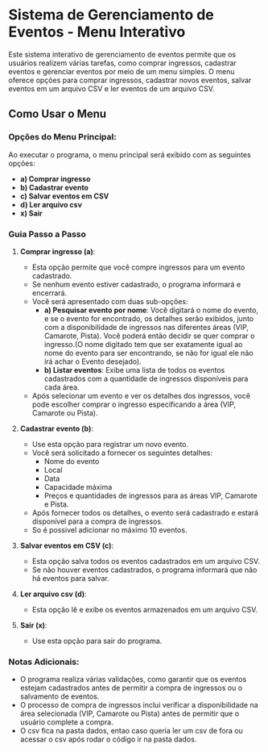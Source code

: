 # Sistema de Gerenciamento de Eventos - Menu Interativo

Este sistema interativo de gerenciamento de eventos permite que os usuários realizem várias tarefas, como comprar ingressos, cadastrar eventos e gerenciar eventos por meio de um menu simples. O menu oferece opções para comprar ingressos, cadastrar novos eventos, salvar eventos em um arquivo CSV e ler eventos de um arquivo CSV.

## Como Usar o Menu

### Opções do Menu Principal:

Ao executar o programa, o menu principal será exibido com as seguintes opções:

- **a) Comprar ingresso**
- **b) Cadastrar evento**
- **c) Salvar eventos em CSV**
- **d) Ler arquivo csv**
- **x) Sair**

### Guia Passo a Passo

1. **Comprar ingresso (a)**:  
   - Esta opção permite que você compre ingressos para um evento cadastrado.
   - Se nenhum evento estiver cadastrado, o programa informará e encerrará.
   - Você será apresentado com duas sub-opções:
     - **a) Pesquisar evento por nome**: Você digitará o nome do evento, e se o evento for encontrado, os detalhes serão exibidos, junto com a disponibilidade de ingressos nas diferentes áreas (VIP, Camarote, Pista). Você poderá então decidir se quer comprar o ingresso.(O nome digitado tem que ser exatamente igual ao nome do evento para ser encontrando, se não for igual ele não irá achar o Evento desejado).
     - **b) Listar eventos**: Exibe uma lista de todos os eventos cadastrados com a quantidade de ingressos disponíveis para cada área.
   - Após selecionar um evento e ver os detalhes dos ingressos, você pode escolher comprar o ingresso especificando a área (VIP, Camarote ou Pista).

2. **Cadastrar evento (b)**:  
   - Use esta opção para registrar um novo evento.
   - Você será solicitado a fornecer os seguintes detalhes:
     - Nome do evento
     - Local
     - Data
     - Capacidade máxima
     - Preços e quantidades de ingressos para as áreas VIP, Camarote e Pista.
   - Após fornecer todos os detalhes, o evento será cadastrado e estará disponível para a compra de ingressos.
   - So é possivel adicionar no máximo 10 eventos.
    
3. **Salvar eventos em CSV (c)**:  
   - Esta opção salva todos os eventos cadastrados em um arquivo CSV.
   - Se não houver eventos cadastrados, o programa informará que não há eventos para salvar.

4. **Ler arquivo csv (d)**:  
   - Esta opção lê e exibe os eventos armazenados em um arquivo CSV.

5. **Sair (x)**:  
   - Use esta opção para sair do programa.

### Notas Adicionais:
- O programa realiza várias validações, como garantir que os eventos estejam cadastrados antes de permitir a compra de ingressos ou o salvamento de eventos.
- O processo de compra de ingressos inclui verificar a disponibilidade na área selecionada (VIP, Camarote ou Pista) antes de permitir que o usuário complete a compra.
- O csv fica na pasta dados, entao caso queria ler um csv de fora ou acessar o csv após rodar o código ir na pasta dados.
